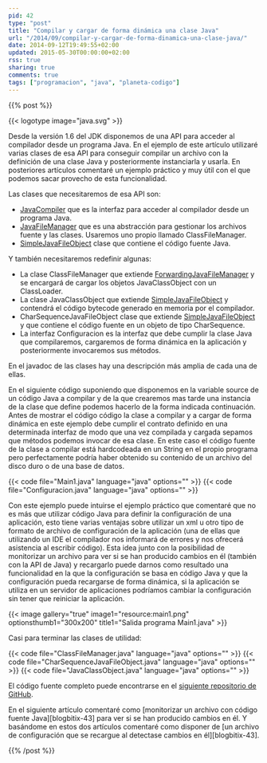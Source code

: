 ```yaml
---
pid: 42
type: "post"
title: "Compilar y cargar de forma dinámica una clase Java"
url: "/2014/09/compilar-y-cargar-de-forma-dinamica-una-clase-java/"
date: 2014-09-12T19:49:55+02:00
updated: 2015-05-30T00:00:00+02:00
rss: true
sharing: true
comments: true
tags: ["programacion", "java", "planeta-codigo"]
---
```


{{% post %}}

{{< logotype image="java.svg" >}}

Desde la versión 1.6 del JDK disponemos de una API para acceder al compilador desde un programa Java. En el ejemplo de este artículo utilizaré varias clases de esa API para conseguir compilar un archivo con la definición de una clase Java y posteriormente instanciarla y usarla. En posteriores artículos comentaré un ejemplo práctico y muy útil con el que podemos sacar provecho de esta funcionalidad.

Las clases que necesitaremos de esa API son:

* [JavaCompiler](https://docs.oracle.com/javase/7/docs/api/javax/tools/JavaCompiler.html) que es la interfaz para acceder al compilador desde un programa Java.
* [JavaFileManager](https://docs.oracle.com/javase/7/docs/api/javax/tools/JavaFileManager.html) que es una abstracción para gestionar los archivos fuente y las clases. Usaremos uno propio llamado ClassFileManager.
* [SimpleJavaFileObject](https://docs.oracle.com/javase/7/docs/api/javax/tools/SimpleJavaFileObject.html) clase que contiene el código fuente Java.

Y también necesitaremos redefinir algunas:

* La clase ClassFileManager que extiende [ForwardingJavaFileManager](https://docs.oracle.com/javase/7/docs/api/javax/tools/ForwardingJavaFileManager.html) y se encargará de cargar los objetos JavaClassObject con un ClassLoader.
* La clase JavaClassObject que extiende [SimpleJavaFileObject](https://docs.oracle.com/javase/7/docs/api/javax/tools/SimpleJavaFileObject.html) y contendrá el código bytecode generado en memoria por el compilador.
* CharSequenceJavaFileObject clase que extiende [SimpleJavaFileObject](https://docs.oracle.com/javase/7/docs/api/javax/tools/SimpleJavaFileObject.html) y que contiene el código fuente en un objeto de tipo CharSequence.
* La interfaz Configuracion es la interfaz que debe cumplir la clase Java que compilaremos, cargaremos de forma dinámica en la aplicación y posteriormente invocaremos sus métodos.

En el javadoc de las clases hay una descripción más amplia de cada una de ellas.

En el siguiente código suponiendo que disponemos en la variable source de un código Java a compilar y de la que crearemos mas tarde una instancia de la clase que define podemos hacerlo de la forma indicada continuación. Antes de mostrar el código código la clase a compilar y a cargar de forma dinámica en este ejemplo debe cumplir el contrato definido en una determinada interfaz de modo que una vez compilada y cargada sepamos que métodos podemos invocar de esa clase. En este caso el código fuente de la clase a compilar está hardcodeada en un String en el propio programa pero perfectamente podría haber obtenido su contenido de un archivo del disco duro o de una base de datos.

{{< code file="Main1.java" language="java" options="" >}}
{{< code file="Configuracion.java" language="java" options="" >}}

Con este ejemplo puede intuirse el ejemplo práctico que comentaré que no es más que utilizar código Java para definir la configuración de una aplicación, esto tiene varias ventajas sobre utilizar un xml u otro tipo de formato de archivo de configuración de la aplicación (una de ellas que utilizando un IDE el compilador nos informará de errores y nos ofrecerá asistencia al escribir código). Esta idea junto con la posibilidad de monitorizar un archivo para ver si se han producido cambios en él (también con la API de Java) y recargarlo puede darnos como resultado una funcionalidad en la que la configuración se basa en código Java y que la configuración pueda recargarse de forma dinámica, si la aplicación se utiliza en un servidor de aplicaciones podríamos cambiar la configuración sin tener que reiniciar la aplicación.

{{< image
    gallery="true"
    image1="resource:main1.png" optionsthumb1="300x200" title1="Salida programa Main1.java" >}}

Casi para terminar las clases de utilidad:

{{< code file="ClassFileManager.java" language="java" options="" >}}
{{< code file="CharSequenceJavaFileObject.java" language="java" options="" >}}
{{< code file="JavaClassObject.java" language="java" options="" >}}

El código fuente completo puede encontrarse en el [siguiente repositorio de GitHub](https://github.com/picodotdev/blog-ejemplos/tree/master/ConfiguracionJava).

En el siguiente artículo comentaré como [monitorizar un archivo con código fuente Java][blogbitix-43] para ver si se han producido cambios en él. Y basándome en estos dos artículos comentaré como disponer de [un archivo de configuración que se recargue al detectase cambios en él][blogbitix-43].

{{% /post %}}
